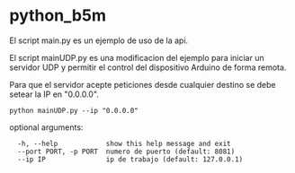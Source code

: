 # python_b5m

El script main.py es un ejemplo de uso de la api.

El script mainUDP.py es una modificacion del ejemplo para iniciar 
un servidor UDP y permitir el control del dispositivo Arduino de
forma remota.

Para que el servidor acepte peticiones desde cualquier destino se debe setear la IP en "0.0.0.0". 

``` python mainUDP.py --ip "0.0.0.0" ```

optional arguments:
```
  -h, --help            show this help message and exit
  --port PORT, -p PORT  numero de puerto (default: 8081)
  --ip IP               ip de trabajo (default: 127.0.0.1)
```
